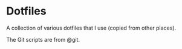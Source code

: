 # Dotfiles

A collection of various dotfiles that I use (copied from other places).

The Git scripts are from @git.
